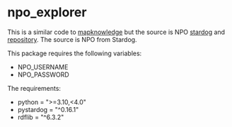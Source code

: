 # npo_explorer

This is a similar code to [mapknowledge](https://github.com/AnatomicMaps/map-knowledge/tree/main) but the source is NPO [stardog](https://cloud.stardog.com/) and [repository](https://github.com/SciCrunch/NIF-Ontology/tree/neurons). The source is NPO from Stardog.

This package requires the following variables:

- NPO_USERNAME
- NPO_PASSWORD

The requirements:

* python = ">=3.10,<4.0"
* pystardog = "^0.16.1"
* rdflib = "^6.3.2"
